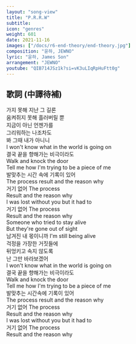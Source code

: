 ```yaml
---
layout: "song-view"
title: "P.R.R.W"
subtitle:
icon: "genres"
weight: 601
date: 2021-11-16
images: ["/docs/r6-end-theory/end-theory.jpg"]
composition: "윤하, JEWNO"
lyric: "윤하, James Son"
arrangement: "JEWNO"
youtube: "QIB714JSz1k?si=vK3uLIqRpHuFtt0g"
---
```


## 歌詞 (中譯待補)

가지 못해 지난 그 길론  
움켜쥐지 못해 흘러버릴 뿐  
지금이 아닌 언젠가를  
그리워하는 나조차도  
봐 그때 내가 아니니  
I won't know what in the world is going on  
결국 끝을 향해가는 비극이라도  
Walk and knock the door  
Tell me how I'm trying to be a piece of me  
발맞추는 시간 속에 기록이 있어  
The process result and the reason why  
거기 없어 The process  
Result and the reason why  
I was lost without you but it had to  
거기 없어 The process  
Result and the reason why  
Someone who tried to stay alive  
But they're gone out of sight  
남겨진 내 몫이니까 I'm still being alive  
걱정을 가장한 거짓들에  
뒤엉키고 속지 않도록  
난 그만 바라보겠어  
I won't know what in the world is going on  
결국 끝을 향해가는 비극이라도  
Walk and knock the door  
Tell me how I'm trying to be a piece of me  
발맞추는 시간속에 기록이 있어  
The process result and the reason why  
거기 없어 The process  
Result and the reason why  
I was lost without you but it had to  
거기 없어 The process  
Result and the reason why  
